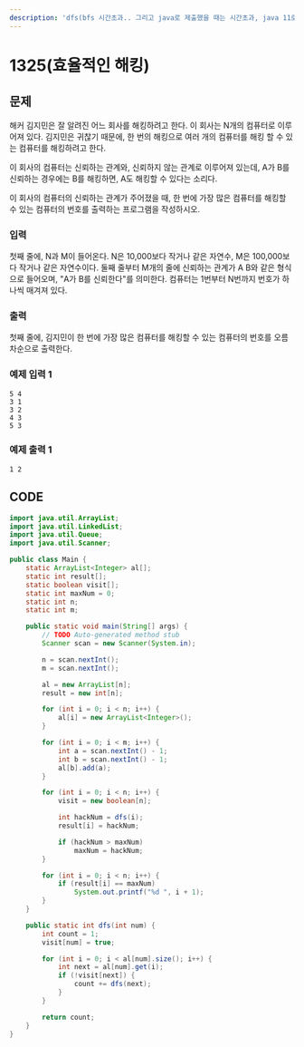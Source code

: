 ```yaml
---
description: 'dfs(bfs 시간초과.. 그리고 java로 제출했을 때는 시간초과, java 11로 제출했을 때는AC..)'
---
```


# 1325\(효율적인 해킹\)

## 문제

해커 김지민은 잘 알려진 어느 회사를 해킹하려고 한다. 이 회사는 N개의 컴퓨터로 이루어져 있다. 김지민은 귀찮기 때문에, 한 번의 해킹으로 여러 개의 컴퓨터를 해킹 할 수 있는 컴퓨터를 해킹하려고 한다.

이 회사의 컴퓨터는 신뢰하는 관계와, 신뢰하지 않는 관계로 이루어져 있는데, A가 B를 신뢰하는 경우에는 B를 해킹하면, A도 해킹할 수 있다는 소리다.

이 회사의 컴퓨터의 신뢰하는 관계가 주어졌을 때, 한 번에 가장 많은 컴퓨터를 해킹할 수 있는 컴퓨터의 번호를 출력하는 프로그램을 작성하시오.

### 입력

첫째 줄에, N과 M이 들어온다. N은 10,000보다 작거나 같은 자연수, M은 100,000보다 작거나 같은 자연수이다. 둘째 줄부터 M개의 줄에 신뢰하는 관계가 A B와 같은 형식으로 들어오며, "A가 B를 신뢰한다"를 의미한다. 컴퓨터는 1번부터 N번까지 번호가 하나씩 매겨져 있다.

### 출력

첫째 줄에, 김지민이 한 번에 가장 많은 컴퓨터를 해킹할 수 있는 컴퓨터의 번호를 오름차순으로 출력한다.

### 예제 입력 1

```text
5 4
3 1
3 2
4 3
5 3
```

### 예제 출력 1

```text
1 2
```

## CODE

```java
import java.util.ArrayList;
import java.util.LinkedList;
import java.util.Queue;
import java.util.Scanner;

public class Main {
	static ArrayList<Integer> al[];
	static int result[];
	static boolean visit[];
	static int maxNum = 0;
	static int n;
	static int m;

	public static void main(String[] args) {
		// TODO Auto-generated method stub
		Scanner scan = new Scanner(System.in);

		n = scan.nextInt();
		m = scan.nextInt();

		al = new ArrayList[n];
		result = new int[n];

		for (int i = 0; i < n; i++) {
			al[i] = new ArrayList<Integer>();
		}

		for (int i = 0; i < m; i++) {
			int a = scan.nextInt() - 1;
			int b = scan.nextInt() - 1;
			al[b].add(a);
		}

		for (int i = 0; i < n; i++) {
			visit = new boolean[n];

			int hackNum = dfs(i);
			result[i] = hackNum;

			if (hackNum > maxNum)
				maxNum = hackNum;
		}

		for (int i = 0; i < n; i++) {
			if (result[i] == maxNum)
				System.out.printf("%d ", i + 1);
		}
	}

	public static int dfs(int num) {
		int count = 1;
		visit[num] = true;

		for (int i = 0; i < al[num].size(); i++) {
			int next = al[num].get(i);
			if (!visit[next]) {
				count += dfs(next);
			}
		}

		return count;
	}
}
```

